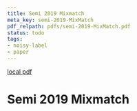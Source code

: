 ```yaml
---
title: Semi 2019 Mixmatch
meta_key: semi-2019-MixMatch
pdf_relpath: pdfs/semi-2019-MixMatch.pdf
status: todo
tags:
- noisy-label
- paper
---
```


[local pdf](../../../pdfs/semi-2019-MixMatch.pdf)

# Semi 2019 Mixmatch
